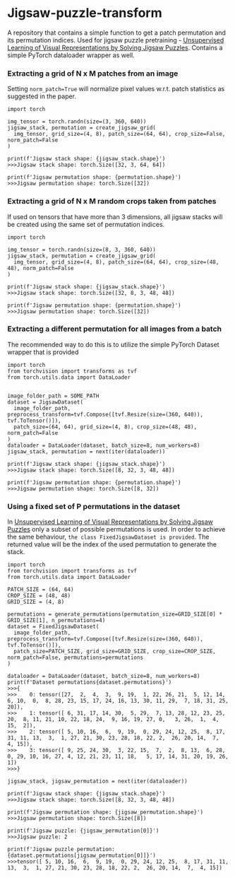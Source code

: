 # Jigsaw-puzzle-transform
A repository that contains a simple function to get a patch permutation and its permutation indices. Used for jigsaw puzzle pretraining - [Unsupervised Learning of Visual Representations by Solving Jigsaw Puzzles](https://arxiv.org/abs/1603.09246).
Contains a simple PyTorch dataloader wrapper as well. 

### Extracting a grid of N x M patches from an image
Setting `norm_patch=True` will normalize pixel values w.r.t. patch statistics as suggested in the paper.

```python3
import torch

img_tensor = torch.randn(size=(3, 360, 640))
jigsaw_stack, permutation = create_jigsaw_grid(
  img_tensor, grid_size=(4, 8), patch_size=(64, 64), crop_size=False, norm_patch=False
)

print(f'Jigsaw stack shape: {jigsaw_stack.shape}')
>>>Jigsaw stack shape: torch.Size([32, 3, 64, 64])

print(f'Jigsaw permutation shape: {permutation.shape}')
>>>Jigsaw permutation shape: torch.Size([32])
```

### Extracting a grid of N x M random crops taken from patches
If used on tensors that have more than 3 dimensions, all jigsaw stacks will be created using the same set of permutation indices.
```python3
import torch

img_tensor = torch.randn(size=(8, 3, 360, 640))
jigsaw_stack, permutation = create_jigsaw_grid(
  img_tensor, grid_size=(4, 8), patch_size=(64, 64), crop_size=(48, 48), norm_patch=False
)

print(f'Jigsaw stack shape: {jigsaw_stack.shape}')
>>>Jigsaw stack shape: torch.Size([32, 8, 3, 48, 48])

print(f'Jigsaw permutation shape: {permutation.shape}')
>>>Jigsaw permutation shape: torch.Size([32])
```

### Extracting a different permutation for all images from a batch
The recommended way to do this is to utilize the simple PyTorch Dataset wrapper that is provided
```python3
import torch
from torchvision import transforms as tvf
from torch.utils.data import DataLoader


image_folder_path = SOME_PATH
dataset = JigsawDataset(
  image_folder_path, preprocess_transform=tvf.Compose([tvf.Resize(size=(360, 640)), tvf.ToTensor()]),
  patch_size=(64, 64), grid_size=(4, 8), crop_size=(48, 48), norm_patch=False
)
dataloader = DataLoader(dataset, batch_size=8, num_workers=8)
jigsaw_stack, permutation = next(iter(dataloader))

print(f'Jigsaw stack shape: {jigsaw_stack.shape}')
>>>Jigsaw stack shape: torch.Size([8, 32, 3, 48, 48])

print(f'Jigsaw permutation shape: {permutation.shape}')
>>>Jigsaw permutation shape: torch.Size([8, 32])
```

### Using a fixed set of P permutations in the dataset
In [Unsupervised Learning of Visual Representations by Solving Jigsaw Puzzles](https://arxiv.org/abs/1603.09246) only a subset of possible permutations is used. In order to achieve the same behaviour, `the class FixedJigsawDataset is provided`. The returned value will be the index of the used permutation to generate the stack.

```python3
import torch
from torchvision import transforms as tvf
from torch.utils.data import DataLoader

PATCH_SIZE = (64, 64)
CROP_SIZE = (48, 48)
GRID_SIZE = (4, 8)

permutations = generate_permutations(permutation_size=GRID_SIZE[0] * GRID_SIZE[1], n_permutations=4)
dataset = FixedJigsawDataset(
  image_folder_path, preprocess_transform=tvf.Compose([tvf.Resize(size=(360, 640)), tvf.ToTensor()]),
  patch_size=PATCH_SIZE, grid_size=GRID_SIZE, crop_size=CROP_SIZE, norm_patch=False, permutations=permutations
)

dataloader = DataLoader(dataset, batch_size=8, num_workers=8)
print(f'Dataset permutations{dataset.permutations}')
>>>{
>>>    0: tensor([27,  2,  4,  3,  9, 19,  1, 22, 26, 21,  5, 12, 14,  6, 10,  0,  8, 28, 23, 15, 17, 24, 16, 13, 30, 11, 29,  7, 18, 31, 25, 20]),
>>>    1: tensor([ 6, 31, 17, 14, 30,  5, 29,  7, 13, 28, 12, 23, 25, 20,  8, 11, 21, 10, 22, 18, 24,  9, 16, 19, 27, 0,   3, 26,  1,  4, 15,  2]),
>>>    2: tensor([ 5, 10, 16,  6,  9, 19,  0, 29, 24, 12, 25,  8, 17, 31, 11, 13,  3,  1, 27, 21, 30, 23, 28, 18, 22, 2,  26, 20, 14,  7,  4, 15]),
>>>    3: tensor([ 9, 25, 24, 30,  3, 22, 15,  7,  2,  8, 13,  6, 28,  0, 29, 10, 16, 27, 4, 12, 21, 23, 11, 18,   5, 17, 14, 31, 20, 19, 26,  1])
>>>}

jigsaw_stack, jigsaw_permutation = next(iter(dataloader))

print(f'Jigsaw stack shape: {jigsaw_stack.shape}')
>>>Jigsaw stack shape: torch.Size([8, 32, 3, 48, 48])

print(f'Jigsaw permutation shape: {jigsaw_permutation.shape}')
>>>Jigsaw permutation shape: torch.Size([8])

print(f'Jigsaw puzzle: {jigsaw_permutation[0]}')
>>>Jigsaw puzzle: 2

print(f'Jigsaw puzzle permutation: {dataset.permutations[jigsaw_permutation[0]]}')
>>>tensor([ 5, 10, 16,  6,  9, 19,  0, 29, 24, 12, 25,  8, 17, 31, 11, 13,  3,  1, 27, 21, 30, 23, 28, 18, 22, 2,  26, 20, 14,  7,  4, 15])
```

